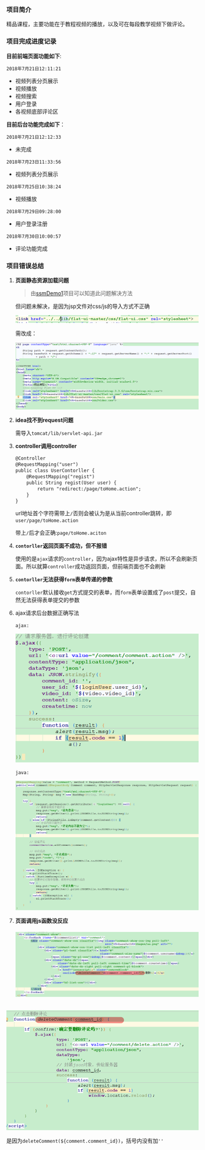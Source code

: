 ### 项目简介

精品课程，主要功能在于教程视频的播放，以及可在每段教学视频下做评论。



### 项目完成进度记录

**目前前端页面功能如下**:   

`2018年7月21日12:11:21`

* 视频列表分页展示
* 视频播放
* 视频搜索
* 用户登录
* 各视频底部评论区

**目前后台功能完成如下**：

`2018年7月21日12:12:33`

* 未完成

`2018年7月23日11:33:56`

* 视频列表分页展示

`2018年7月25日10:38:24`

* 视频播放

`2018年7月29日09:28:00`

* 用户登录注册

`2018年7月30日10:00:57`

* 评论功能完成

### 项目错误总结

1. **页面静态资源加载问题**

   > 由[ssmDemo1](https://github.com/Giovani-Github/ssmDemo1)项目可以知道此问题解决方法

   但问题未解决，是因为jsp文件对css/js的导入方式不正确

   ![](https://raw.githubusercontent.com/Giovani-Github/Giovani-resource/master/markdown-resource/2018-07-21_165942.png)

   需改成：

   ![](https://raw.githubusercontent.com/Giovani-Github/Giovani-resource/master/markdown-resource/2018-07-21_170234.png)

2. **idea找不到request问题**

   需导入`tomcat/lib/servlet-api.jar`

3. **controller调用controller**

   ```
   @Controller
   @RequestMapping("user")
   public class UserContorller {
       @RequestMapping("regist")
       public String regist(User user) {
           return "redirect:/page/toHome.action";
       }
   }
   ```

   url地址首个字符需带上`/`否则会被认为是从当前controller跳转，即`user/page/toHome.action`

   带上`/`后才会正确:`page/toHome.aciton`

4. **`contorller`返回页面不成功，但不报错**

   使用的是`ajax`请求的`controller`，因为ajax特性是异步请求，所以不会刷新页面。所以就算`controller`成功返回页面，但前端页面也不会刷新

5. **`contorller`无法获得`form`表单传递的参数**

   `contorller`默认接收`get`方式提交的表单，而`form`表单设置成了`post`提交，自然无法获得表单提交的参数

6. ajax请求后台数据正确写法

   `ajax:`

   ![](https://raw.githubusercontent.com/Giovani-Github/Giovani-resource/master/markdown-resource/Snipaste_2018-07-29_14-04-44.png)

   

   `java:`

   ![](https://raw.githubusercontent.com/Giovani-Github/Giovani-resource/master/markdown-resource/Snipaste_2018-07-29_14-05-15.png)

7. **页面调用js函数没反应**

   ###### ![](https://raw.githubusercontent.com/Giovani-Github/Giovani-resource/master/markdown-resource/Snipaste_2018-07-29_23-16-01.png)

![](https://raw.githubusercontent.com/Giovani-Github/Giovani-resource/master/markdown-resource/Snipaste_2018-07-29_23-18-14.png)

​	是因为`deleteComment(${comment.comment_id})`，括号内没有加`''`

